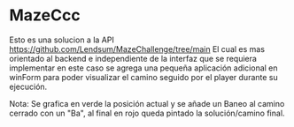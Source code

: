 # MazeCcc

Esto es una solucion a la API https://github.com/Lendsum/MazeChallenge/tree/main
El cual es mas orientado al backend e independiente de la interfaz que se requiera implementar en este caso se agrega una pequeña aplicación adicional en winForm para poder visualizar el camino seguido por el player durante su ejecución. 

Nota: Se grafica en verde la posición actual y se añade un Baneo al camino cerrado con un "Ba", al final en rojo queda pintado la solución/camino final.
